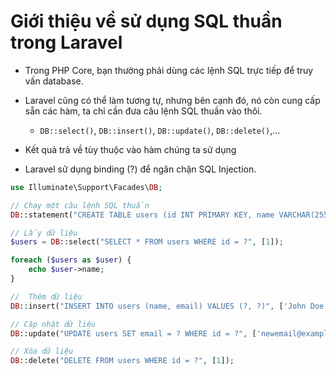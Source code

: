 <style>
    img {
        max-width: 600px;
    }
</style>

# Giới thiệu về sử dụng SQL thuần trong Laravel
- Trong PHP Core, bạn thường phải dùng các lệnh SQL trực tiếp để truy vấn database.

- Laravel cũng có thể làm tương tự, nhưng bên cạnh đó, nó còn cung cấp sẵn các hàm, ta chỉ cần đưa câu lệnh SQL thuần vào thôi.
    - `DB::select()`, `DB::insert()`, `DB::update()`, `DB::delete()`,...

- Kết quả trả về tùy thuộc vào hàm chúng ta sử dụng

- Laravel sử dụng binding (?) để ngăn chặn SQL Injection.

```php
use Illuminate\Support\Facades\DB;

// Chạy một câu lệnh SQL thuần
DB::statement("CREATE TABLE users (id INT PRIMARY KEY, name VARCHAR(255), email VARCHAR(255))");

// Lấy dữ liệu
$users = DB::select("SELECT * FROM users WHERE id = ?", [1]);

foreach ($users as $user) {
    echo $user->name;
}

//  Thêm dữ liệu
DB::insert("INSERT INTO users (name, email) VALUES (?, ?)", ['John Doe', 'john@example.com']);

// Cập nhật dữ liệu
DB::update("UPDATE users SET email = ? WHERE id = ?", ['newemail@example.com', 1]);

// Xóa dữ liệu
DB::delete("DELETE FROM users WHERE id = ?", [1]);
```